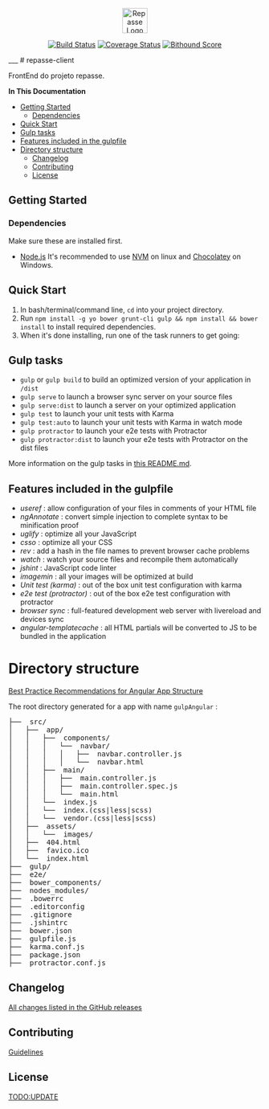 <p align="center"><a href="http://repasse.ufabc.edu.br/"><img src="http://repasse.ufabc.edu.br/imagens/repasse_logo_mini.gif" alt="Repasse Logo" height="50" /></a></p>
<p align="center">
<a href="https://travis-ci.org/sjcdigital/repasse-server"><img src="https://travis-ci.org/sjcdigital/repasse-server.svg" alt="Build Status"></a>
<a href="https://coveralls.io/r/sjcdigital/repasse-server"><img src="https://coveralls.io/repos/sjcdigital/repasse-server/badge.svg" alt="Coverage Status"></a>
<a href="https://www.bithound.io/github/sjcdigital/repasse-server/master"><img src="https://www.bithound.io/github/sjcdigital/repasse-server/badges/score.svg?" alt="Bithound Score"></a>
</p>
___
# repasse-client

FrontEnd do projeto repasse.

**In This Documentation**

<!-- toc -->
  * [Getting Started](#getting-started)
    * [Dependencies](#dependencies)
  * [Quick Start](#quick-start)
  * [Gulp tasks](#gulp-tasks)
  * [Features included in the gulpfile](#features-included-in-the-gulpfile)
* [Directory structure](#directory-structure)
  * [Changelog](#changelog)
  * [Contributing](#contributing)
  * [License](#license)

<!-- toc stop -->
<!-- ps: table of contents generated by [readme-toc](https://www.npmjs.com/package/readme-toc) plugin.
 -->

## Getting Started

### Dependencies
Make sure these are installed first.

* [Node.js](http://nodejs.org) It's recommended to use [NVM](https://github.com/creationix/nvm) on linux and [Chocolatey](https://chocolatey.org/packages/nodejs) on Windows.

## Quick Start

1. In bash/terminal/command line, `cd` into your project directory.
2. Run `npm install -g yo bower grunt-cli gulp && npm install && bower install` to install required dependencies.
3. When it's done installing, run one of the task runners to get going:


## Gulp tasks

* `gulp` or `gulp build` to build an optimized version of your application in `/dist`
* `gulp serve` to launch a browser sync server on your source files
* `gulp serve:dist` to launch a server on your optimized application
* `gulp test` to launch your unit tests with Karma
* `gulp test:auto` to launch your unit tests with Karma in watch mode
* `gulp protractor` to launch your e2e tests with Protractor
* `gulp protractor:dist` to launch your e2e tests with Protractor on the dist files

More information on the gulp tasks in [this README.md](app/templates/gulp/README.md).


## Features included in the gulpfile
* *useref* : allow configuration of your files in comments of your HTML file
* *ngAnnotate* : convert simple injection to complete syntax to be minification proof
* *uglify* : optimize all your JavaScript
* *csso* : optimize all your CSS
* *rev* : add a hash in the file names to prevent browser cache problems
* *watch* : watch your source files and recompile them automatically
* *jshint* : JavaScript code linter
* *imagemin* : all your images will be optimized at build
* *Unit test (karma)* : out of the box unit test configuration with karma
* *e2e test (protractor)* : out of the box e2e test configuration with protractor
* *browser sync* : full-featured development web server with livereload and devices sync
* *angular-templatecache* : all HTML partials will be converted to JS to be bundled in the application


# Directory structure

[Best Practice Recommendations for Angular App Structure](https://docs.google.com/document/d/1XXMvReO8-Awi1EZXAXS4PzDzdNvV6pGcuaF4Q9821Es/pub)

The root directory generated for a app with name `gulpAngular` :
<pre>
├──  src/
│   ├──  app/
│   │   ├──  components/
│   │   │   └──  navbar/
│   │   │   │   ├──  navbar.controller.js
│   │   │   │   └──  navbar.html
│   │   ├──  main/
│   │   │   ├──  main.controller.js
│   │   │   ├──  main.controller.spec.js
│   │   │   └──  main.html
│   │   └──  index.js
│   │   └──  index.(css|less|scss)
│   │   └──  vendor.(css|less|scss)
│   ├──  assets/
│   │   └──  images/
│   ├──  404.html
│   ├──  favico.ico
│   └──  index.html
├──  gulp/
├──  e2e/
├──  bower_components/
├──  nodes_modules/
├──  .bowerrc
├──  .editorconfig
├──  .gitignore
├──  .jshintrc
├──  bower.json
├──  gulpfile.js
├──  karma.conf.js
├──  package.json
├──  protractor.conf.js
</pre>

## Changelog

[All changes listed in the GitHub releases](https://github.com/transparenciasjc/repasse-client/releases)

## Contributing

[Guidelines](CONTRIBUTING.md)

## License

[TODO:UPDATE](TODO:UPDATE)